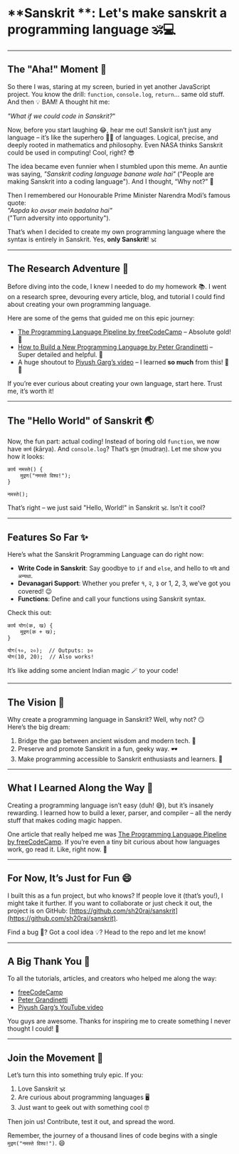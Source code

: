  
# **Sanskrit **: Let's make sanskrit a programming language 🕉️💻  

---

## The "Aha!" Moment 🤯  

So there I was, staring at my screen, buried in yet another JavaScript project. You know the drill: `function`, `console.log`, `return`… same old stuff. And then 💡 BAM! A thought hit me:  

*"What if we could code in Sanskrit?*"  

Now, before you start laughing 😂, hear me out! Sanskrit isn’t just any language – it’s like the superhero 🦸‍♂️ of languages. Logical, precise, and deeply rooted in mathematics and philosophy. Even NASA thinks Sanskrit could be used in computing! Cool, right? 😎  

The idea became even funnier when I stumbled upon this meme. An auntie was saying, *"Sanskrit coding language banane wale hai"* ("People are making Sanskrit into a coding language"). And I thought, “Why not?” 🤔  

Then I remembered our Honourable Prime Minister Narendra Modi’s famous quote:  
*"Aapda ko avsar mein badalna hai"*  
("Turn adversity into opportunity").  

That’s when I decided to create my own programming language where the syntax is entirely in Sanskrit. Yes, **only Sanskrit**! 🕉️  

---

## The Research Adventure 🚀  

Before diving into the code, I knew I needed to do my homework 📚. I went on a research spree, devouring every article, blog, and tutorial I could find about creating your own programming language.  

Here are some of the gems that guided me on this epic journey:  
- [The Programming Language Pipeline by freeCodeCamp](https://www.freecodecamp.org/news/the-programming-language-pipeline-91d3f449c919/) – Absolute gold! 💛  
- [How to Build a New Programming Language by Peter Grandinetti](https://pgrandinetti.github.io/compilers/page/how-to-build-a-new-programming-language/) – Super detailed and helpful. 🙌  
- A huge shoutout to [Piyush Garg’s video](https://www.youtube.com/watch?v=rTuTLc_u6qw&t=642s) – I learned **so much** from this! 🧠💡  

If you’re ever curious about creating your own language, start here. Trust me, it’s worth it!  

---

## The "Hello World" of Sanskrit 🌏  

Now, the fun part: actual coding! Instead of boring old `function`, we now have `कार्य` (kārya). And `console.log`? That’s `मुद्रण` (mudraṇ). Let me show you how it looks:  

```sanskrit
कार्य नमस्ते() {
    मुद्रण("नमस्ते विश्व!");
}

नमस्ते();
```

That’s right – we just said "Hello, World!" in Sanskrit 🕉️. Isn’t it cool?  

---

## Features So Far ✨  

Here’s what the Sanskrit Programming Language can do right now:  
- **Write Code in Sanskrit**: Say goodbye to `if` and `else`, and hello to `यदि` and `अन्यथा`.  
- **Devanagari Support**: Whether you prefer १, २, ३ or 1, 2, 3, we’ve got you covered! 😉  
- **Functions**: Define and call your functions using Sanskrit syntax.  

Check this out:  

```sanskrit
कार्य योग(क, ख) {
    मुद्रण(क + ख);
}

योग(१०, २०);  // Outputs: ३०
योग(10, 20);  // Also works!
```

It’s like adding some ancient Indian magic 🪄 to your code!  

---

## The Vision 🌟  

Why create a programming language in Sanskrit? Well, why not? 😏  
Here’s the big dream:  
1. Bridge the gap between ancient wisdom and modern tech. 🌉  
2. Preserve and promote Sanskrit in a fun, geeky way. 🕶️  
3. Make programming accessible to Sanskrit enthusiasts and learners. 📖  

---

## What I Learned Along the Way 🧠  

Creating a programming language isn’t easy (duh! 😅), but it’s insanely rewarding. I learned how to build a lexer, parser, and compiler – all the nerdy stuff that makes coding magic happen.  

One article that really helped me was [The Programming Language Pipeline by freeCodeCamp](https://www.freecodecamp.org/news/the-programming-language-pipeline-91d3f449c919/). If you’re even a tiny bit curious about how languages work, go read it. Like, right now. 🔗  

---

## For Now, It’s Just for Fun 😄  

I built this as a fun project, but who knows? If people love it (that’s you!), I might take it further. If you want to collaborate or just check it out, the project is on GitHub: [https://github.com/sh20raj/sanskrit](https://github.com/sh20raj/sanskrit).  

Find a bug 🐛? Got a cool idea 💡? Head to the repo and let me know!  

---

## A Big Thank You 🙏  

To all the tutorials, articles, and creators who helped me along the way:  
- [freeCodeCamp](https://www.freecodecamp.org/news/the-programming-language-pipeline-91d3f449c919/)  
- [Peter Grandinetti](https://pgrandinetti.github.io/compilers/page/how-to-build-a-new-programming-language/)  
- [Piyush Garg’s YouTube video](https://www.youtube.com/watch?v=rTuTLc_u6qw&t=642s)  

You guys are awesome. Thanks for inspiring me to create something I never thought I could! 🎉  

---

## Join the Movement 🚀  

Let’s turn this into something truly epic. If you:  
1. Love Sanskrit 🕉️  
2. Are curious about programming languages 🖥️  
3. Just want to geek out with something cool 🤓  

Then join us! Contribute, test it out, and spread the word.  

Remember, the journey of a thousand lines of code begins with a single `मुद्रण("नमस्ते विश्व!")`. 😄  
 